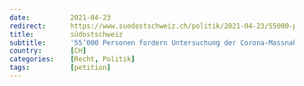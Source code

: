 ```yaml
---
date:          2021-04-23
redirect:      https://www.suedostschweiz.ch/politik/2021-04-23/55000-personen-fordern-untersuchung-der-corona-massnahmen
title:         südostschweiz
subtitle:      '55’000 Personen fordern Untersuchung der Corona-Massnahmen'
country:       [CH]
categories:    [Recht, Politik]
tags:          [petition]
---
```

